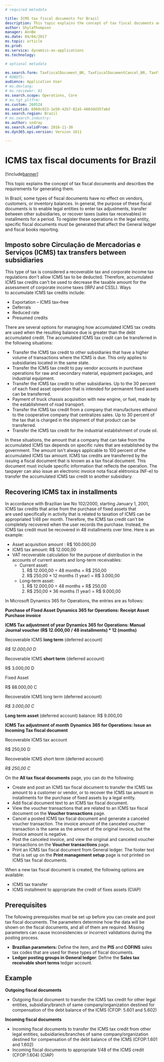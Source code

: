 ```yaml
---
# required metadata

title: ICMS tax fiscal documents for Brazil
description: This topic explains the concept of tax fiscal documents and describes the requirements for generating them.
author: ShylaThompson
manager: AnnBe
ms.date: 04/04/2017
ms.topic: article
ms.prod: 
ms.service: dynamics-ax-applications
ms.technology: 

# optional metadata

ms.search.form: TaxFiscalDocument_BR, TaxFiscalDocumentCancel_BR, TaxFiscalDocumentListPage_BR, TaxFiscalDocumentPost_BR
# ROBOTS: 
audience: Application User
# ms.devlang: 
# ms.reviewer: 81
ms.search.scope: Operations, Core
# ms.tgt_pltfrm: 
ms.custom: 269524
ms.assetid: 6960c023-1e50-42b7-82a5-4603dd35fa6d
ms.search.region: Brazil
# ms.search.industry: 
ms.author: sndray
ms.search.validFrom: 2016-11-30
ms.dyn365.ops.version: Version 1611

---
```


# ICMS tax fiscal documents for Brazil

[!include[banner](../includes/banner.md)]


This topic explains the concept of tax fiscal documents and describes the requirements for generating them.

In Brazil, some types of fiscal documents have no effect on vendors, customers, or inventory balances. In general, the purpose of these fiscal documents is to enable legal entities to enter tax adjustments, transfer between other subsidiaries, or recover taxes (sales tax receivables) in installments for a period. To register these operations in the legal entity, specific fiscal documents must be generated that affect the General ledger and fiscal books reporting.

## Imposto sobre Circulação de Mercadorias e Serviços (ICMS) tax transfers between subsidiaries
This type of tax is considered a recoverable tax and corporate income tax regulations don't allow ICMS tax to be deducted. Therefore, accumulated ICMS tax credits can't be used to decrease the taxable amount for the assessment of corporate income taxes (IRPJ and CSSL). Ways to accumulate ICMS tax credits include:

-   Exportation – ICMS tax–free
-   Deferrals
-   Reduced rate
-   Presumed credits

There are several options for managing how accumulated ICMS tax credits are used when the resulting balance due is greater than the debt accumulated credit. The accumulated ICMS tax credit can be transferred in the following situations:

-   Transfer the ICMS tax credit to other subsidiaries that have a higher volume of transactions where the ICMS is due. This only applies to subsidiaries located in the same state.
-   Transfer the ICMS tax credit to pay vendor accounts in purchase operations for raw and secondary material, equipment packages, and industrial equipment.
-   Transfer the ICMS tax credit to other subsidiaries. Up to the 30 percent of each fixed asset operation that is intended for permanent fixed assets can be transferred.
-   Payment of truck chassis acquisition with new engine, or fuel, made by the establishment of road transport.
-   Transfer the ICMS tax credit from a company that manufactures ethanol to the cooperative company that centralizes sales. Up to 30 percent of the tax that is charged in the shipment of that product can be transferred.
-   Transfer the ICMS tax credit for the industrial establishment of crude oil.

In these situations, the amount that a company that can take from the accumulated ICMS tax depends on specific rules that are established by the government. The amount isn't always applicable to 100 percent of the accumulated ICMS tax amount. ICMS tax credits are transferred by the issuing a fiscal document that is known as a tax fiscal document. This document must include specific information that reflects the operation. The taxpayer can also issue an electronic invoice nota fiscal elêtronica (NF-e) to transfer the accumulated ICMS tax credit to another subsidiary.

## Recovering ICMS tax in installments
In accordance with Brazilian law No 102/2000, starting January 1, 2001, ICMS tax credits that arise from the purchase of fixed assets that are used specifically in activity that is related to taxation of ICMS can be appropriated 1/48 per month. Therefore, the ICMS tax credit can't be completely recovered when the user records the purchase. Instead, the ICMS tax credit must be recovered in 48 installments over time. Here is an example:

-   Asset acquisition amount : R$ 100.000,00
-   ICMS tax amount: R$ 12.000,00
-   VAT recoverable calculation for the purpose of distribution in the accounts of current assets and long-term receivables:
    -   Current asset:
        1.  R$ 12.000,00 ÷ 48 months = R$ 250,00
        2.  R$ 250,00 × 12 months (1 year) = R$ 3.000,00
    -   Long-term asset:
        1.  R$ 12.000,00 ÷ 48 months = R$ 250,00
        2.  R$ 250,00 × 36 months (1 year) = R$ 9.000,00

In Microsoft Dynamics 365 for Operations, the entries are as follows:

**Purchase of Fixed Asset** **Dynamics 365 for Operations: Receipt Asset Purchase invoice**

**ICMS Tax adjustment of year** **Dynamics 365 for Operations: Manual Journal voucher** **(R$ 12.000,00 / 48 installments) \* 12 (months)**

Recoverable ICMS **long term** (deferred account)

*R$ 12.000,00 D*

Recoverable ICMS **short term** (deferred account)

R$ 3.000,00 D

Fixed Asset

R$ 88.000,00 C

Recoverable ICMS long term (deferred account)

*R$ 3.000,00 C*

**Long term asset** (deferred account) balance: R$ 9.000,00

**ICMS Tax adjustment of month** **Dynamics 365 for Operations: Issue an Incoming Tax fiscal document**

Recoverable ICMS tax account

R$ 250,00 D

Recoverable ICMS short term (deferred account)

*R$ 250,00 C*

On the **All tax fiscal documents** page, you can do the following:

-   Create and post an ICMS tax fiscal document to transfer the ICMS tax amount to a customer or vendor, or to recover the ICMS tax amount in installments for the purchase of fixed assets by a legal entity.
-   Add fiscal document text to an ICMS tax fiscal document.
-   View the voucher transactions that are related to an ICMS tax fiscal document on the **Voucher transactions** page.
-   Cancel a posted ICMS tax fiscal document and generate a canceled voucher transaction. The invoice amount of the canceled voucher transaction is the same as the amount of the original invoice, but the invoice amount is negative.
-   Post the canceled invoice, and view the original and canceled voucher transactions on the **Voucher transactions** page.
-   Print an ICMS tax fiscal document from General ledger. The footer text that is set up on the **Print management setup** page is not printed on ICMS tax fiscal documents.

When a new tax fiscal document is created, the following options are available:

-   ICMS tax transfer
-   ICMS installment to appropriate the credit of fixes assets (CIAP)

## Prerequisites
The following prerequisites must be set up before you can create and post tax fiscal documents. The parameters determine how the data will be shown on the fiscal documents, and all of them are required. Missing parameters can cause inconsistencies or incorrect validations during the posting process.

-   **Brazilian parameters:** Define the item, and the **PIS** and **COFINS** sales tax codes that are used for these types of fiscal documents.
-   **Ledger posting groups in General ledger**: Define the **Sales tax receivable short terms** ledger account.

## Example
**Outgoing fiscal documents**

-   Outgoing fiscal document to transfer the ICMS tax credit for other legal entities, subsidiary/branch of same company/organization destined for compensation of the debt balance of the ICMS (CFOP: 5.601 and 5.602)

**Incoming fiscal documents**

-   Incoming fiscal documents to transfer the ICMS tax credit from other legal entities, subsidiaries/branches of same company/organization destined for compensation of the debt balance of the ICMS (CFOP:1.601 and 1.602)
-   Incoming fiscal documents to appropriate 1/48 of the ICMS credit (CFOP:1.604) (CIAP)




